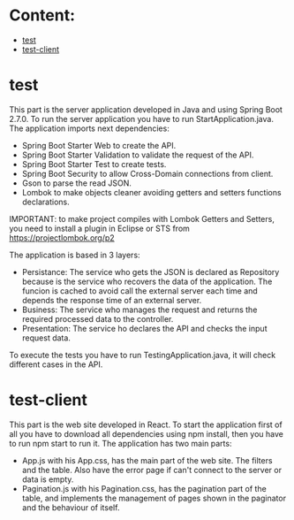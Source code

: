 # Content:
- [test](https://github.com/gsoler/test#readme#test)
- [test-client](https://github.com/gsoler/test#readme#test-client)

# test

This part is the server application developed in Java and using Spring Boot 2.7.0. To run the server application you have to run StartApplication.java.
The application imports next dependencies:
- Spring Boot Starter Web to create the API.
- Spring Boot Starter Validation to validate the request of the API.
- Spring Boot Starter Test to create tests.
- Spring Boot Security to allow Cross-Domain connections from client. 
- Gson to parse the read JSON.
- Lombok to make objects cleaner avoiding getters and setters functions declarations.

IMPORTANT: to make project compiles with Lombok Getters and Setters, you need to install a plugin in Eclipse or STS from https://projectlombok.org/p2

The application is based in 3 layers:
- Persistance: The service who gets the JSON is declared as Repository because is the service who recovers the data of the application. The funcion is cached to avoid call the external server each time and depends the response time of an external server.
- Business: The service who manages the request and returns the required processed data to the controller.
- Presentation: The service ho declares the API and checks the input request data.

To execute the tests you have to run TestingApplication.java, it will check different cases in the API.


# test-client

This part is the web site developed in React. To start the application first of all you have to download all dependencies using npm install, then you have to run npm start to run it.
The application has two main parts:
- App.js with his App.css, has the main part of the web site. The filters and the table. Also have the error page if can't connect to the server or data is empty.
- Pagination.js with his Pagination.css, has the pagination part of the table, and implements the management of pages shown in the paginator and the behaviour of itself.
